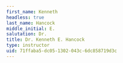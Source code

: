 ```yaml
---
first_name: Kenneth
headless: true
last_name: Hancock
middle_initial: E.
salutation: Dr.
title: Dr. Kenneth E. Hancock
type: instructor
uid: 71ffaba5-dc05-1302-043c-6dc858719d3c
---
```

